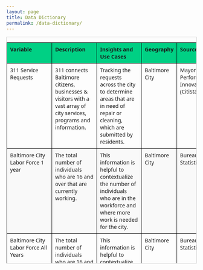 ```yaml
---
layout: page
title: Data Dictionary
permalink: /data-dictionary/
---
```


<style>
  .excel-table-wrapper {
    max-height: 600px; /* Adjust height as needed */
    overflow-y: auto;
    border: 1px solid #ccc;
    margin-bottom: 20px;
  }

  .excel-table {
    border-collapse: collapse;
    width: 100%;
    font-family: 'Segoe UI', Tahoma, Geneva, Verdana, sans-serif;
    font-size: 14px;
  }

  .excel-table th, .excel-table td {
    border: 1px solid #000000;
    padding: 8px;
    text-align: left;
    vertical-align: top;
  }

  .excel-table thead {
    background-color: #00d084;
    font-weight: bold;
    position: sticky;
    top: 0;
    z-index: 1;
  }

  .excel-table tbody tr:nth-child(even) {
    background-color: #f9f9f9;
  }
</style>

<div class="excel-table-wrapper">
  <table class="excel-table">
<thead>
  <tr>
    <th>Variable</th>
    <th>Description</th>
    <th>Insights and Use Cases</th>
    <th>Geography</th>
    <th>Source</th>
    <th>Data Availability</th>
    <th>Date Health Status</th>
    <th>Date Health Notes/Issues</th>
  </tr>
</thead>
<tbody>
  <tr>
    <td>311 Service Requests</td>
    <td>311 connects Baltimore citizens, businesses & visitors with a vast array of city services, programs and information.</td>
    <td>Tracking the requests across the city to determine areas that are in need of repair or cleaning, which are submitted by residents.</td>
    <td>Baltimore City</td>
    <td>Mayor's Office of Performance and Innovation (CitiStat)</td>
    <td>Daily</td>
    <td>Satisfactory</td>
    <td>May lack critical status updates for closures. Updated daily unless server issues arise.</td>
  </tr>
  <tr>
    <td>Baltimore City Labor Force 1 year</td>
    <td>The total number of individuals who are 16 and over that are currently working.</td>
    <td>This information is helpful to contextualize the number of individuals who are in the workforce and where more work is  needed for the city.</td>
    <td>Baltimore City</td>
    <td>Bureau of Labor Statistics</td>
    <td>Annually</td>
    <td>Healthy</td>
    <td>Some of the data needs cleaning and there are rows that are not relevant to what is needed for the dashboard.</td>
  </tr>
  <tr>
    <td>Baltimore City Labor Force All Years</td>
    <td>The total number of individuals who are 16 and over that are currently working.</td>
    <td>This information is helpful to contextualize the number of individuals who are in the workforce and where more work is  needed for the city.</td>
    <td>Baltimore City</td>
    <td>Bureau of Labor Statistics</td>
    <td>Annually</td>
    <td>Healthy</td>
    <td>Some of the data needs cleaning and there are rows that are not relevant to what is needed for the dashboard.</td>
  </tr>
  <tr>
    <td>Baltimore City Tree Inventory</td>
    <td>Inventory of trees that are planted within Baltimore city streets.</td>
    <td>Allows residents and city agencies to see how many trees have been planted and where, their maintanince and upkeep, and the areas that can use more trees.</td>
    <td>Baltimore City</td>
    <td>Baltimore City Parks and Recreation, Forestry</td>
    <td>More than Annually</td>
    <td>N/A</td>
    <td>N/A</td>
  </tr>
  <tr>
    <td>Bureau of Labor Statistics (BLS)</td>
    <td>The US Department of Labor agency responsible for collecting, analyzing, and disseminating data on the labor market, including employment, wages, prices, and productivity.</td>
    <td>The data highlights trends on economic devoplement that is crucial for cities such as Baltimore. The city tourism, workforce, and citizens help promote a sustainable living environment, which allows the city to grow each year.</td>
    <td>Baltimore City</td>
    <td>Bureau of Labor Statistics</td>
    <td>Monthly/Annually/Quarterly</td>
    <td>N/A</td>
    <td>N/A</td>
  </tr>
  <tr>
    <td>Citywide Conventions</td>
    <td>Inventory of citywide conventions that track event goers from all across the nation.</td>
    <td>The data demonstrates the a number of event attendies and if those event are multiple days long. Multiple day long events allow for hotels to generate revenue for the city and supply growth and demand.</td>
    <td>Baltimore City</td>
    <td>Baltimore Convention Center</td>
    <td>Quarterly</td>
    <td>Needs Improvement</td>
    <td>Data is not given and must be created for the report by the user.</td>
  </tr>
  <tr>
    <td>Employee Rates</td>
    <td>Employment data refers to statistics that describe the status, trends, and characteristics of the workforce—who is working, where, how much they earn, and in what industries. In the U.S., the Bureau of Labor Statistics (BLS) is the primary source for this information.</td>
    <td>Measures the number of jobs added in the economy each month. Reported by industry (e.g., construction, healthcare, retail).</td>
    <td>Baltimore City</td>
    <td>Bureau of Labor Statistics</td>
    <td>Monthly/Annually/Quarterly</td>
    <td>Healthy</td>
    <td>Data needs extraneous columns to be removed but otherwise it is fine. The data is current.</td>
  </tr>
  <tr>
    <td>Group A (Crime)</td>
    <td>Types of different crimes that are happening across the city and the demographic information of the alleged suspects and vicitms.</td>
    <td>Crime tracking helps to understand where more support is needed by the police and security services to provide a safer and more nutring environment.</td>
    <td>Baltimore City</td>
    <td>Mayor's Office of Performance and Innovation (CitiStat)</td>
    <td>Daily</td>
    <td>Healthy</td>
    <td>Data may not be accessible if the server is down which happens at times, however, the data is updated daily if running smoothly.</td>
  </tr>
  <tr>
    <td>Health Services</td>
    <td>Services that are offered or open to residents and visitors in the city.</td>
    <td>Health services provide a need to a safer environment.</td>
    <td>Baltimore City</td>
    <td>Baltimore Development Corporation/Data Axel</td>
    <td>Quarterly</td>
    <td>Satisfactory</td>
    <td>Some of the data needs cleaning and there are rows that are not relevant to what is needed for the dashboard. This data comes from another source who may be unable to keep supplying the data.</td>
  </tr>
  <tr>
    <td>Hotel Count</td>
    <td>Tracking the number of hotels within the city to demonstrate newer construction or demolished hotels.</td>
    <td>Data will hightlight the current or new hotels in the city.</td>
    <td>Baltimore City</td>
    <td>Visit Baltimore</td>
    <td>Monthly</td>
    <td>Satisfactory</td>
    <td>Some of the data needs cleaning and there are rows that are not relevant to what is needed for the dashboard. This data comes from BDC who have to wait to get the data from another source.</td>
  </tr>
  <tr>
    <td>Larceny and Shoplifting</td>
    <td>Tracking areas in the city that experience larceny and shoplifting crimes.</td>
    <td>Determing areas that need stronger security presence or policing to provide safer alternatives for those who are shopping in the area. The data allows for trends within specific neighborhoods and stores that see a higher rate of criminal activity.</td>
    <td>Baltimore City</td>
    <td>Mayor's Office of Performance and Innovation (CitiStat)</td>
    <td>Daily</td>
    <td>Healthy</td>
    <td>Data may not be accessible if the server is down which happens at times, however, the data is updated daily if running smoothly.</td>
  </tr>
  <tr>
    <td>Large Events</td>
    <td>Tracking the number of large events that take place in the downtown area.</td>
    <td>Large events support the economy for the city with providing new opportunities and revenue for residents in the area.</td>
    <td>Baltimore City</td>
    <td>Visit Baltimore</td>
    <td>Monthly</td>
    <td>Need Improvement</td>
    <td>Data is not given and must be created for the report by the user.</td>
  </tr>
  <tr>
    <td>Number of Planters Installed</td>
    <td>N/A</td>
    <td>N/A</td>
    <td>Baltimore City</td>
    <td>Downtown Partnership of Baltimore</td>
    <td>Quarterly</td>
    <td>N/A</td>
    <td>N/A</td>
  </tr>
  <tr>
    <td>Number of Tree Wells Cleared</td>
    <td>N/A</td>
    <td>N/A</td>
    <td>Baltimore City</td>
    <td>Baltimore City Parks and Recreation, Forestry</td>
    <td>Quarterly</td>
    <td>N/A</td>
    <td>N/A</td>
  </tr>
  <tr>
    <td>Number of Trees Planted</td>
    <td>Total number of trees planted in the city.</td>
    <td>Provides a inventory of the type and amount of trees that have been planted in the city. This is helpful for city workers and residents to see which areas still lack a tree canopy or have an abundance of trees.</td>
    <td>Baltimore City</td>
    <td>Baltimore City Parks and Recreation, Forestry</td>
    <td>Quarterly</td>
    <td>Needs Improvement</td>
    <td>The tree inventory is not done annually therefore leaving out information on if the trees are still standing or not there. There is missing data information for some of the trees.</td>
  </tr>
  <tr>
    <td>Other Businesses</td>
    <td>Services that are offered or open to residents and visitors in the city.</td>
    <td>Other businesses that are in the city that are not limited to automotive services, housing essentials, and maintance.</td>
    <td>Baltimore City</td>
    <td>Baltimore Development Corporation/Data Axel</td>
    <td>Quarterly</td>
    <td>Healthy</td>
    <td>Some of the data needs cleaning and there are rows that are not relevant to what is needed for the dashboard. This data comes from BDC who have to wait to get the data from another source.</td>
  </tr>
  <tr>
    <td>Resturants and Bars</td>
    <td>Tracking the number of resturants and bars within the city to demonstrate newer construction or demolished ones.</td>
    <td>Restaurant occupancy is important for Baltimore City because it directly affects the city’s economic health, job market, tourism sector, and neighborhood vitality. Restaurants are a major part of Baltimore’s small business economy. Tourism is a major contributor to resturant life.</td>
    <td>Baltimore City</td>
    <td>Visit Baltimore</td>
    <td>Quarterly</td>
    <td>Satisfactory</td>
    <td>Some of the data needs cleaning and there are rows that are not relevant to what is needed for the dashboard. This data comes from BDC who have to wait to get the data from another source.</td>
  </tr>
  <tr>
    <td>Retail Count</td>
    <td>Tracking the number of retail stores within the city to demonstrate newer construction or demolished ones.</td>
    <td>Some corridors are struggling with high vacancies, while others maintain stronger demand. Public safety, downtown office worker return, and transit access all influence retail.</td>
    <td>Baltimore City</td>
    <td>Baltimore Development Corporation</td>
    <td>Quarterly</td>
    <td>Satisfactory</td>
    <td>Some of the data needs cleaning and there are rows that are not relevant to what is needed for the dashboard. This data comes from BDC who have to wait to get the data from another source.</td>
  </tr>
  <tr>
    <td>Service Level Agreement</td>
    <td>Service Level Agreement or SLA is an established timeline that a Service Request has to be completed. For example a SR may have 3 or 4 days to be completed and closed for the resident.</td>
    <td>This is critcal information for the city of Baltimore as the residents depend on services being completed on time and correctly. Some areas have more or less service requests that need to be completed.</td>
    <td>Baltimore City</td>
    <td>311 Salesforce</td>
    <td>N/A</td>
    <td>N/A</td>
    <td>N/A</td>
  </tr>
  <tr>
    <td>Service Request</td>
    <td>Service Request or SR is a request that asks for service to be completed within the Baltimore City area. The city, its residents, and workers all depend on the services provided by the city for a cleaner and safer environment.</td>
    <td>This is critcal information for the city of Baltimore as the residents depend on services being completed on time and correctly. Some areas have more or less service requests that need to be completed.</td>
    <td>Baltimore City</td>
    <td>311 Salesforce</td>
    <td>N/A</td>
    <td>N/A</td>
    <td>N/A</td>
  </tr>
  <tr>
    <td>Total Businesses</td>
    <td>The total number of businesses currently active, as collected by Data Axle from secretaries of state, county courthouses, utility providers, departments of revenue, departments of taxation, local business and legal journals, and other sources that record new business transactions. Active businesses are those that Data Axle has been able to contact by phone in the last 18 months.</td>
    <td>This information is helpful to contextualize the number of new businesses and other indicators in the Small Business tab of the dashboard.</td>
    <td>Baltimore City</td>
    <td>Baltimore Development Corporation/Data Axel</td>
    <td>Quarterly</td>
    <td>Satisfactory</td>
    <td>Some of the data needs cleaning and there are rows that are not relevant to what is needed for the dashboard. This data comes from BDC who have to wait to get the data from another source.</td>
  </tr>
  <tr>
    <td>Unemployment Rate</td>
    <td>Unemployment data refers to statistics that describe the status, trends, and characteristics of the workforce—who are not working. In the U.S., the Bureau of Labor Statistics (BLS) is the primary source for this information.</td>
    <td>Measures the number of jobs lost in the economy each month. Reported by industry (e.g., construction, healthcare, retail).</td>
    <td>Baltimore City</td>
    <td>Bureau of Labor Statistics</td>
    <td>Monthly/Annually/Quarterly</td>
    <td>Healthy</td>
    <td>Data needs extraneous columns to be removed but otherwise it is fine. The data is current.</td>
  </tr>
</tbody>
</table>




























